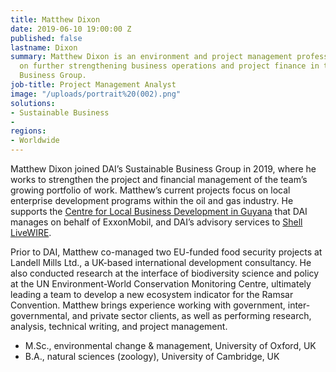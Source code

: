 ```yaml
---
title: Matthew Dixon
date: 2019-06-10 19:00:00 Z
published: false
lastname: Dixon
summary: Matthew Dixon is an environment and project management professional focused
  on further strengthening business operations and project finance in the Sustainable
  Business Group.
job-title: Project Management Analyst
image: "/uploads/portrait%20(002).png"
solutions:
- Sustainable Business
- 
regions:
- Worldwide
---
```


Matthew Dixon joined DAI’s Sustainable Business Group in 2019, where he works to strengthen the project and financial management of the team’s growing portfolio of work. Matthew’s current projects focus on local enterprise development programs within the oil and gas industry. He supports the [Centre for Local Business Development in Guyana](https://www.dai.com/our-work/projects/guyana-centre-for-local-business-development) that DAI manages on behalf of ExxonMobil, and DAI’s advisory services to [Shell LiveWIRE](https://www.dai.com/our-work/projects/worldwide-shell-livewire-global-consultancy).

Prior to DAI, Matthew co-managed two EU-funded food security projects at Landell Mills Ltd., a UK-based international development consultancy. He also conducted research at the interface of biodiversity science and policy at the UN Environment-World Conservation Monitoring Centre, ultimately leading a team to develop a new ecosystem indicator for the Ramsar Convention. Matthew brings experience working with government, inter-governmental, and private sector clients, as well as performing research, analysis, technical writing, and project management.
* M.Sc., environmental change & management, University of Oxford, UK
* B.A., natural sciences (zoology), University of Cambridge, UK
